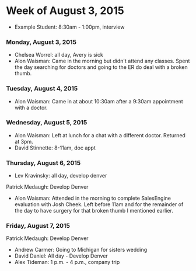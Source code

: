 # Week of August 3, 2015

* Example Student: 8:30am - 1:00pm, interview

### Monday, August 3, 2015

* Chelsea Worrel: all day, Avery is sick
* Alon Waisman: Came in the morning but didn't attend any classes. Spent the day searching for doctors and going to the ER do deal with a broken thumb.

### Tuesday, August 4, 2015

* Alon Waisman: Came in at about 10:30am after a 9:30am appointment with a doctor.

### Wednesday, August 5, 2015

* Alon Waisman: Left at lunch for a chat with a different doctor. Returned at 3pm.
* David Stinnette: 8-11am, doc appt

### Thursday, August 6, 2015
* Lev Kravinsky: all day, develop denver

Patrick Medaugh: Develop Denver

* Alon Waisman: Attended in the morning to complete SalesEngine evaluation with Josh Cheek. Left before 11am and for the remainder of the day to have surgery for that broken thumb I mentioned earlier.

### Friday, August 7, 2015

Patrick Medaugh: Develop Denver

* Andrew Carmer: Going to Michigan for sisters wedding
* David Daniel: All day - Develop Denver
* Alex Tideman: 1 p.m. - 4 p.m., company trip
